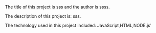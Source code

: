 The title of this project is sss and the author is ssss. 

The description of this project is: sss.
    
The technology used in this project included: JavaScript,HTML,NODE.js'


